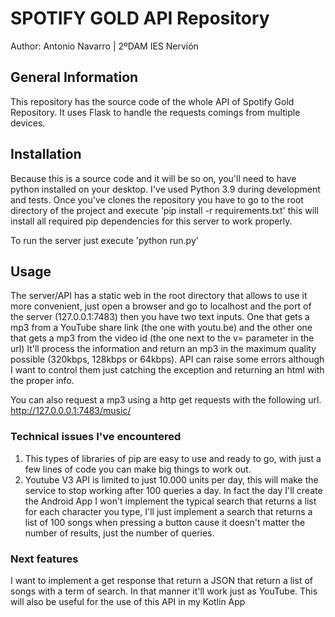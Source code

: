 # SPOTIFY GOLD API Repository
Author: Antonio Navarro | 2ºDAM IES Nervión

## General Information
This repository has the source code of the whole API of Spotify Gold Repository. It uses Flask to handle the requests comings from multiple devices.

## Installation
Because this is a source code and it will be so on, you'll need to have python installed on your desktop. I've used Python 3.9 during development and tests. Once you've clones the repository you have to go to the root directory of the project and execute 'pip install -r requirements.txt' this will install all required pip dependencies for this server to work properly.

To run the server just execute 'python run.py'

## Usage
The server/API has a static web in the root directory that allows to use it more convenient, just open a browser and go to localhost and the port of the server (127.0.0.1:7483) then you have two text inputs. One that gets a mp3 from a YouTube share link (the one with youtu.be) and the other one that gets a mp3 from the video id (the one next to the v= parameter in the url) It'll process the information and return an mp3 in the maximum quality possible (320kbps, 128kbps or 64kbps).
API can raise some errors although I want to control them just catching the exception and returning an html with the proper info.

You can also request a mp3 using a http get requests with the following url. http://127.0.0.0.1:7483/music/<id>

### Technical issues I've encountered
1. This types of libraries of pip are easy to use and ready to go, with just a few lines of code you can make big things to work out.
2. Youtube V3 API is limited to just 10.000 units per day, this will make the service to stop working after 100 queries a day. In fact the day I'll create the Android App I won't implement the typical search that returns a list for each character you type, I'll just implement a search that returns a list of 100 songs when pressing a button cause it doesn't matter the number of results, just the number of queries.

### Next features
I want to implement a get response that return a JSON that return a list of songs with a term of search. In that manner it'll work just as YouTube. This will also be useful for the use of this API in my Kotlin App